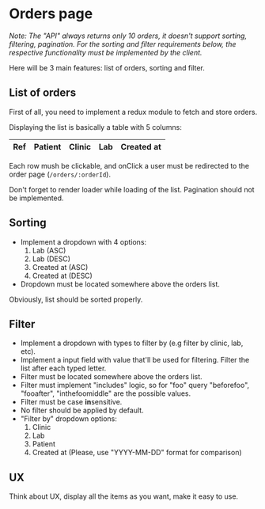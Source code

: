 # Orders page

*Note: The "API" always returns only 10 orders, it doesn't support sorting, filtering, pagination. For the sorting and filter requirements below, the respective functionality must be implemented by the client.*

Here will be 3 main features: list of orders, sorting and filter.

## List of orders

First of all, you need to implement a redux module to fetch and store orders.

Displaying the list is basically a table with 5 columns:

Ref | Patient | Clinic | Lab | Created at
--- | ------- | ------ | --- | ----------

Each row mush be clickable, and onClick a user must be redirected to the order page (`/orders/:orderId`).

Don't forget to render loader while loading of the list. Pagination should not be implemented.

## Sorting

- Implement a dropdown with 4 options:
  1. Lab (ASC)
  2. Lab (DESC)
  3. Created at (ASC)
  4. Created at (DESC)
- Dropdown must be located somewhere above the orders list.

Obviously, list should be sorted properly.

## Filter

- Implement a dropdown with types to filter by (e.g filter by clinic, lab, etc).
- Implement a input field with value that'll be used for filtering. Filter the list after each typed letter.
- Filter must be located somewhere above the orders list.
- Filter must implement "includes" logic, so for "foo" query "beforefoo", "fooafter", "inthefoomiddle" are the possible values.
- Filter must be case **in**sensitive.
- No filter should be applied by default.
- "Filter by" dropdown options:
  1. Clinic 
  2. Lab
  3. Patient
  4. Created at (Please, use "YYYY-MM-DD" format for comparison)

## UX

Think about UX, display all the items as you want, make it easy to use.
